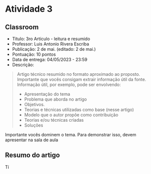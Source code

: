# Atividade 3

## Classroom

- Título: 3ro Artículo - leitura e resumido
- Professor: Luis Antonio Rivera Escriba
- Publicação: 2 de mai. (editado: 2 de mai.)
- Pontuação: 10 pontos
- Data de entrega: 04/05/2023 - 23:59
- Descrição:

> Artigo técnico resumido no formato aproximado ao proposto.
> Importante que vocês consigam extrair informação útil da fonte.
> Informação útil, por exemplo, pode ser envolvendo:
>
> - Apresentação do tema
> - Problema que aborda no artigo
> - Objetivos.
> - Teorias e técnicas utilizadas como base (nesse artigo)
> - Modelo que o autor propõe como contribuição
> - Teorias e/ou técnicas criadas
> - Soluções

Importante vocês dominem o tema. Para demonstrar isso, devem apresentar na sala
de aula

## Resumo do artigo

Tí

